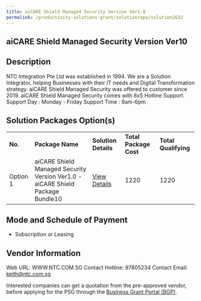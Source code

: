```yaml
---
title: aiCARE Shield Managed Security Version Ver1.0
permalink: /productivity-solutions-grant/solutionrepo/solution2632
---
```


## aiCARE Shield Managed Security Version Ver10

## Description

NTC Integration Pte Ltd was established in 1994. We are a Solution Integrator, helping Businesses with their IT needs and Digital Transformation strategy. aiCARE Shield Managed Security was offered to customer since 2019. 
aiCARE Shield Managed Security comes with 8x5 Hotline Support.
Support Day : Monday - Friday
Support Time : 9am-6pm

## Solution Packages Option(s)

<table>
<tr>
<td><b>No.</b></td>
<td><b>Package Name</b></td>
<td><b>Solution Details</b></td>
<td><b>Total Package Cost</b></td>
<td><b>Total Qualifying</b></td>
</tr>
<tr>
<td>Option 1</td>
<td>aiCARE Shield Managed Security Version Ver1.0 - aiCARE Shield Package Bundle10</td>
<td><a href='https://www.gobusiness.gov.sg/images/psg/NTC_INTEGRATION_20200849_Desensitised_Annex_3_Part_1.pdf'>View Details</a></td>
<td>1220</td>
<td>1220</td>
</tr>
</table>

## Mode and Schedule of Payment

 - Subscription or Leasing

## Vendor Information

 Web URL: WWW.NTC.COM.SG 
Contact Hotline: 97805234 
Contact Email: keith@ntc.com.sg 


Interested companies can get a quotation from the pre-approved vendor, before applying for the PSG through the <a href='https://www.businessgrants.gov.sg/'>Business Grant Portal (BGP)</a>.

<script src="/jquery/resize-tables.js"></script>
